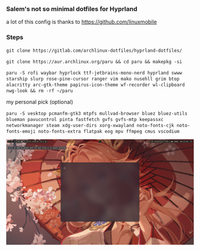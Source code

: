 ### Salem's not so minimal dotfiles for Hyprland

a lot of this config is thanks to 
https://github.com/linuxmobile

### Steps

```
git clone https://gitlab.com/archlinux-dotfiles/hyprland-dotfiles/
```

```
git clone https://aur.archlinux.org/paru && cd paru && makepkg -si
```

```
paru -S rofi waybar hyprlock ttf-jetbrains-mono-nerd hyprland swww starship slurp rose-pine-cursor ranger vim mako nusehll grim btop alacritty arc-gtk-theme papirus-icon-theme wf-recorder wl-clipboard nwg-look && rm -rf ~/paru
```

my personal pick (optional)
```
paru -S vesktop pcmanfm-gtk3 mtpfs mullvad-browser bluez bluez-utils blueman pavucontrol pinta fastfetch gvfs gvfs-mtp keepassxc networkmanager steam xdg-user-dirs xorg-xwayland noto-fonts-cjk noto-fonts-emoji noto-fonts-extra flatpak eog mpv ffmpeg cmus vscodium
```

![Screenshot](screenshot.png)


